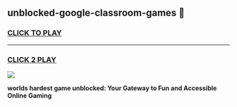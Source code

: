 
## unblocked-google-classroom-games 👋
<h3>
<a href="https://premium.freeplayer.one?title=unblocked-google-classroom-games&ref=14F">CLICK TO PLAY</a></h3>
<hr>

<h3>
<a href="https://premium.freeplayer.one?title=unblocked-google-classroom-games&ref=14F">CLICK 2 PLAY</a>
  
</h3>

<a href="https://premium.freeplayer.one?title=unblocked-google-classroom-games&ref=12F/"><img src="https://clearcache.store/games.png"></a>


**worlds hardest game unblocked: Your Gateway to Fun and Accessible Online Gaming**
